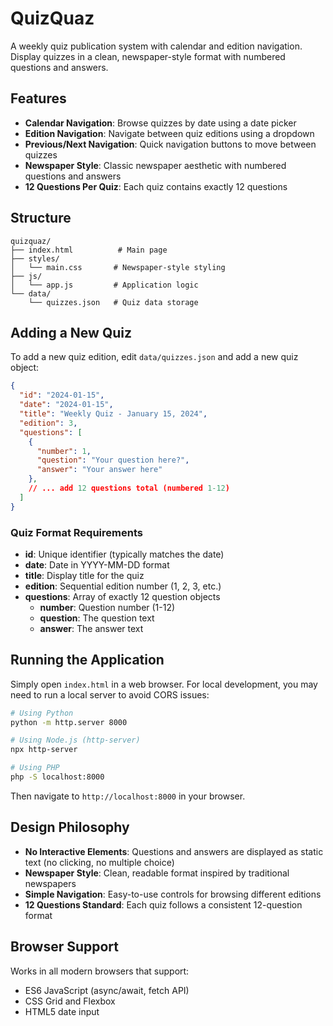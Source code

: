 # QuizQuaz

A weekly quiz publication system with calendar and edition navigation. Display quizzes in a clean, newspaper-style format with numbered questions and answers.

## Features

- **Calendar Navigation**: Browse quizzes by date using a date picker
- **Edition Navigation**: Navigate between quiz editions using a dropdown
- **Previous/Next Navigation**: Quick navigation buttons to move between quizzes
- **Newspaper Style**: Classic newspaper aesthetic with numbered questions and answers
- **12 Questions Per Quiz**: Each quiz contains exactly 12 questions

## Structure

```
quizquaz/
├── index.html          # Main page
├── styles/
│   └── main.css       # Newspaper-style styling
├── js/
│   └── app.js         # Application logic
└── data/
    └── quizzes.json   # Quiz data storage
```

## Adding a New Quiz

To add a new quiz edition, edit `data/quizzes.json` and add a new quiz object:

```json
{
  "id": "2024-01-15",
  "date": "2024-01-15",
  "title": "Weekly Quiz - January 15, 2024",
  "edition": 3,
  "questions": [
    {
      "number": 1,
      "question": "Your question here?",
      "answer": "Your answer here"
    },
    // ... add 12 questions total (numbered 1-12)
  ]
}
```

### Quiz Format Requirements

- **id**: Unique identifier (typically matches the date)
- **date**: Date in YYYY-MM-DD format
- **title**: Display title for the quiz
- **edition**: Sequential edition number (1, 2, 3, etc.)
- **questions**: Array of exactly 12 question objects
  - **number**: Question number (1-12)
  - **question**: The question text
  - **answer**: The answer text

## Running the Application

Simply open `index.html` in a web browser. For local development, you may need to run a local server to avoid CORS issues:

```bash
# Using Python
python -m http.server 8000

# Using Node.js (http-server)
npx http-server

# Using PHP
php -S localhost:8000
```

Then navigate to `http://localhost:8000` in your browser.

## Design Philosophy

- **No Interactive Elements**: Questions and answers are displayed as static text (no clicking, no multiple choice)
- **Newspaper Style**: Clean, readable format inspired by traditional newspapers
- **Simple Navigation**: Easy-to-use controls for browsing different editions
- **12 Questions Standard**: Each quiz follows a consistent 12-question format

## Browser Support

Works in all modern browsers that support:
- ES6 JavaScript (async/await, fetch API)
- CSS Grid and Flexbox
- HTML5 date input
